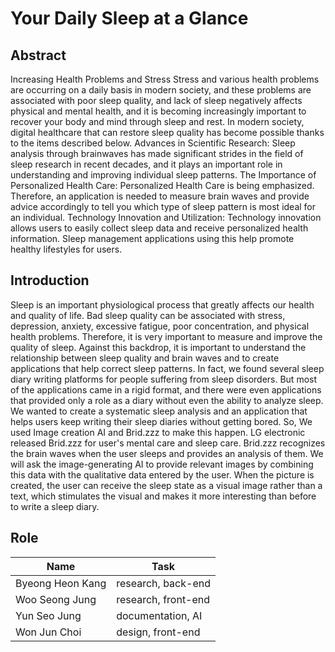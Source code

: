 
# Your Daily Sleep at a Glance

## Abstract
Increasing Health Problems and Stress Stress and various health problems are occurring on a daily basis in modern society, and these problems are associated with poor sleep quality, and lack of sleep negatively affects physical and mental health, and it is becoming increasingly important to recover your body and mind through sleep and rest. In modern society, digital healthcare that can restore sleep quality has become possible thanks to the items described below.
Advances in Scientific Research: Sleep analysis through brainwaves has made significant strides in the field of sleep research in recent decades, and it plays an important role in understanding and improving individual sleep patterns.
The Importance of Personalized Health Care: Personalized Health Care is being emphasized. Therefore, an application is needed to measure brain waves and provide advice accordingly to tell you which type of sleep pattern is most ideal for an individual. 
Technology Innovation and Utilization: Technology innovation allows users to easily collect sleep data and receive personalized health information. Sleep management applications using this help promote healthy lifestyles for users.

## Introduction
Sleep is an important physiological process that greatly affects our health and quality of life. Bad sleep quality can be associated with stress, depression, anxiety, excessive fatigue, poor concentration, and physical health problems. Therefore, it is very important to measure and improve the quality of sleep. Against this backdrop, it is important to understand the relationship between sleep quality and brain waves and to create applications that help correct sleep patterns. In fact, we found several sleep diary writing platforms for people suffering from sleep disorders. But most of the applications came in a rigid format, and there were even applications that provided only a role as a diary without even the ability to analyze sleep. 
We wanted to create a systematic sleep analysis and an application that helps users keep writing their sleep diaries without getting bored. So, We used Image creation AI and Brid.zzz to make this happen.
LG electronic released Brid.zzz for user's mental care and sleep care. Brid.zzz recognizes the brain waves when the user sleeps and provides an analysis of them. We will ask the image-generating AI to provide relevant images by combining this data with the qualitative data entered by the user. When the picture is created, the user can receive the sleep state as a visual image rather than a text, which stimulates the visual and makes it more interesting than before to write a sleep diary.

## Role

|Name|Task|
|------|---|
|Byeong Heon Kang|research, back-end|
|Woo Seong Jung|research, front-end|
|Yun Seo Jung|documentation, AI|
|Won Jun Choi|design, front-end|
